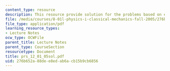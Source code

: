 ```yaml
---
content_type: resource
description: This resource provide solution for the problems based on energy.
file: /media/courses/8-01l-physics-i-classical-mechanics-fall-2005/276b652a88dee8edab6acb15b9cb6856_prs_12_01_05sol.pdf
file_type: application/pdf
learning_resource_types:
- Lecture Notes
ocw_type: OCWFile
parent_title: Lecture Notes
parent_type: CourseSection
resourcetype: Document
title: prs_12_01_05sol.pdf
uid: 276b652a-88de-e8ed-ab6a-cb15b9cb6856
---
```

